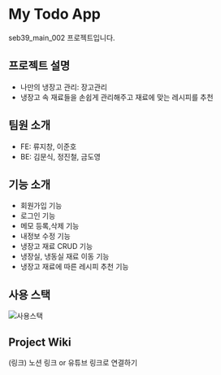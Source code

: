 # My Todo App

seb39_main_002 프로젝트입니다.

## 프로젝트 설명
- 나만의 냉장고 관리: 장고관리
- 냉장고 속 재료들을 손쉽게 관리해주고 재료에 맞는 레시피를 추천

## 팀원 소개

- FE: 류지창, 이준호
- BE: 김문식, 정진철, 금도영

## 기능 소개
- 회원가입 기능
- 로그인 기능
- 메모 등록,삭제 기능
- 내정보 수정 기능
- 냉장고 재료 CRUD 기능
- 냉장실, 냉동실 재료 이동 기능
- 냉장고 재료에 따른 레시피 추천 기능

## 사용 스택
![사용스택](https://user-images.githubusercontent.com/104144701/194479038-bca909fa-6805-477d-ad52-3ab6af148758.PNG)

## Project Wiki

(링크) 노션 링크 or 유튜브 링크로 연결하기
